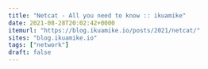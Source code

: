 ```yaml
---
title: "Netcat - All you need to know :: ikuamike"
date: 2021-08-28T20:02:42+0000
itemurl: "https://blog.ikuamike.io/posts/2021/netcat/"
sites: "blog.ikuamike.io"
tags: ["network"]
draft: false
---
```

